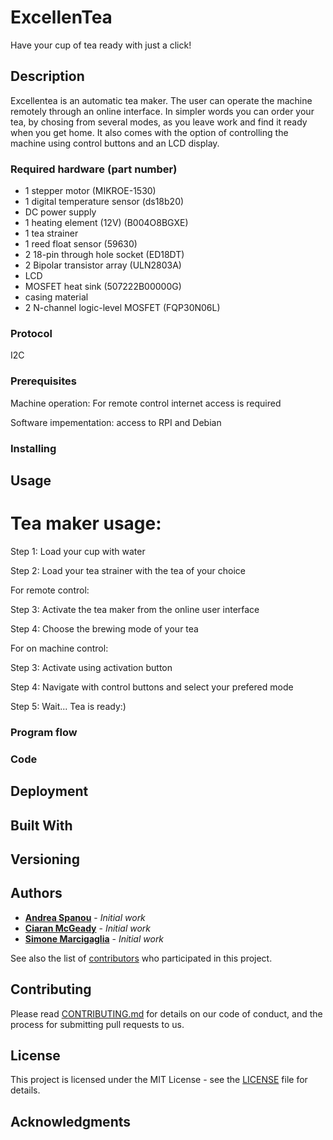 # ExcellenTea
Have your cup of tea ready with just a click!

## Description

Excellentea is an automatic tea maker. The user can operate the machine remotely through an online interface. 
In simpler words you can order your tea, by chosing from several modes, as you leave work and find it ready when you get home. 
It also comes with the option of  controlling the machine using control buttons and an LCD display. 

### Required hardware (part number)

- 1 stepper motor (MIKROE-1530)
- 1 digital temperature sensor (ds18b20)
- DC power supply 
- 1 heating element (12V) (B004O8BGXE)
- 1 tea strainer 
- 1 reed float sensor (59630)
- 2 18-pin through hole socket (ED18DT)
- 2 Bipolar transistor array (ULN2803A)
- LCD
- MOSFET heat sink (507222B00000G)
- casing material 
- 2 N-channel logic-level MOSFET (FQP30N06L)

### Protocol

I2C

### Prerequisites

Machine operation: For remote control internet access is required

Software impementation: access to RPI and Debian


### Installing

[//]: # (A step by step series of examples that tell you have to get a development env running. Say what the step will be)

[//]: # (End with an example of getting some data out of the system or using it for a little demo)

## Usage

[//]: # (instruct other people on how to use your project after they’ve installed it)
# Tea maker usage:

Step 1: Load your cup with water

Step 2: Load your tea strainer with the tea of your choice

For remote control: 

Step 3: Activate the tea maker from the online user interface

Step 4: Choose the brewing mode of your tea

For on machine control: 

Step 3: Activate using activation button

Step 4: Navigate with control buttons and select your prefered mode

Step 5: Wait... Tea is ready:)

### Program flow



### Code

[//]: # (Explain what these tests test and why)

[//]: # (```  Give an example ```)


## Deployment

[//]: # (Add additional notes about how to deploy this on a live system)

## Built With

[//]: # ( Dropwizard- The web framework used)

## Versioning

[//]: # (We use SemVer for versioning. For the versions available, see the LINK tags on this repository) 

## Authors

* [**Andrea Spanou**](https://github.com/andreaspanou) - *Initial work* 
* [**Ciaran McGeady**](https://github.com/CiaranAnthony) - *Initial work*
* [**Simone Marcigaglia**](https://github.com/SimoneMarcigaglia) - *Initial work*

See also the list of [contributors](https://github.com/GlasgowTeam3RTEP/ExcellenTea/contributors) who participated in this project.

## Contributing

Please read [CONTRIBUTING.md](CONTRIBUTING.md) for details on our code of conduct, and the process for submitting pull requests to us.

## License

This project is licensed under the MIT License - see the [LICENSE](LICENSE) file for details.

## Acknowledgments

[//]: # (Hat tip to anyone who's code was used, Inspiration, etc)
